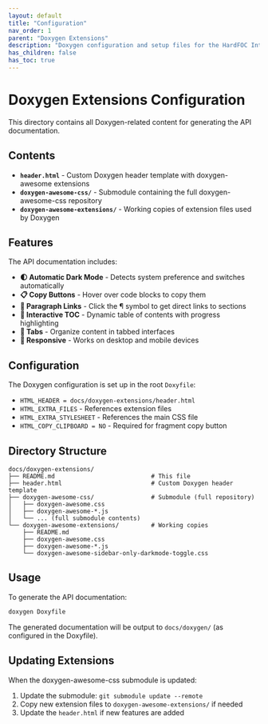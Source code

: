 ```yaml
---
layout: default
title: "Configuration"
nav_order: 1
parent: "Doxygen Extensions"
description: "Doxygen configuration and setup files for the HardFOC Interface Wrapper documentation"
has_children: false
has_toc: true
---
```


# Doxygen Extensions Configuration

This directory contains all Doxygen-related content for generating the API documentation.

## Contents

- **`header.html`** - Custom Doxygen header template with doxygen-awesome extensions
- **`doxygen-awesome-css/`** - Submodule containing the full doxygen-awesome-css repository
- **`doxygen-awesome-extensions/`** - Working copies of extension files used by Doxygen

## Features

The API documentation includes:

- **🌓 Automatic Dark Mode** - Detects system preference and switches automatically
- **📋 Copy Buttons** - Hover over code blocks to copy them
- **🔗 Paragraph Links** - Click the ¶ symbol to get direct links to sections
- **📑 Interactive TOC** - Dynamic table of contents with progress highlighting
- **📑 Tabs** - Organize content in tabbed interfaces
- **📱 Responsive** - Works on desktop and mobile devices

## Configuration

The Doxygen configuration is set up in the root `Doxyfile`:

- `HTML_HEADER = docs/doxygen-extensions/header.html`
- `HTML_EXTRA_FILES` - References extension files
- `HTML_EXTRA_STYLESHEET` - References the main CSS file
- `HTML_COPY_CLIPBOARD = NO` - Required for fragment copy button

## Directory Structure

```
docs/doxygen-extensions/
├── README.md                           # This file
├── header.html                         # Custom Doxygen header template
├── doxygen-awesome-css/                # Submodule (full repository)
│   ├── doxygen-awesome.css
│   ├── doxygen-awesome-*.js
│   └── ... (full submodule contents)
└── doxygen-awesome-extensions/         # Working copies
    ├── README.md
    ├── doxygen-awesome.css
    ├── doxygen-awesome-*.js
    └── doxygen-awesome-sidebar-only-darkmode-toggle.css
```

## Usage

To generate the API documentation:

```bash
doxygen Doxyfile
```

The generated documentation will be output to `docs/doxygen/` (as configured in the Doxyfile).

## Updating Extensions

When the doxygen-awesome-css submodule is updated:

1. Update the submodule: `git submodule update --remote`
2. Copy new extension files to `doxygen-awesome-extensions/` if needed
3. Update the `header.html` if new features are added
